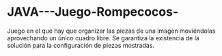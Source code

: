 # JAVA---Juego-Rompecocos-
Juego en el que hay que organizar las piezas de una imagen moviéndolas aprovechando un único cuadro libre.
Se garantiza la existencia de la solución para la configuración de piezas mostradas.
